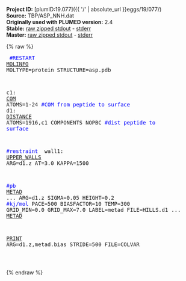**Project ID:** [plumID:19.077]({{ '/' | absolute_url }}eggs/19/077/)  
**Source:** TBP/ASP_NNH.dat  
**Originally used with PLUMED version:** 2.4  
**Stable:** [raw zipped stdout](ASP_NNH.dat.plumed.stdout.txt.zip) - [stderr](ASP_NNH.dat.plumed.stderr)  
**Master:** [raw zipped stdout](ASP_NNH.dat.plumed_master.stdout.txt.zip) - [stderr](ASP_NNH.dat.plumed_master.stderr)  

{% raw %}<pre>
<span style="color:blue">#RESTART</span>
<a href="https://plumed.github.io/doc-master/user-doc/html/_m_o_l_i_n_f_o.html">MOLINFO</a> MOLTYPE=protein STRUCTURE=asp.pdb

c1: <a href="https://plumed.github.io/doc-master/user-doc/html/_c_o_m.html">COM</a> ATOMS=1-24 <span style="color:blue">#COM from peptide to surface </span>
d1: <a href="https://plumed.github.io/doc-master/user-doc/html/_d_i_s_t_a_n_c_e.html">DISTANCE</a> ATOMS=1916,c1 COMPONENTS NOPBC <span style="color:blue">#dist peptide to surface</span>

<span style="color:blue">#restraint </span>
wall1: <a href="https://plumed.github.io/doc-master/user-doc/html/_u_p_p_e_r__w_a_l_l_s.html">UPPER_WALLS</a> ARG=d1.z AT=3.0 KAPPA=1500

<span style="color:blue">#pb</span>
<a href="https://plumed.github.io/doc-master/user-doc/html/_m_e_t_a_d.html">METAD</a> ...
ARG=d1.z
SIGMA=0.05
HEIGHT=0.2 <span style="color:blue">#kj/mol</span>
PACE=500 
BIASFACTOR=10
TEMP=300
GRID_MIN=0.0
GRID_MAX=7.0
LABEL=metad
FILE=HILLS.d1
... <a href="https://plumed.github.io/doc-master/user-doc/html/_m_e_t_a_d.html">METAD</a>


<a href="https://plumed.github.io/doc-master/user-doc/html/_p_r_i_n_t.html">PRINT</a> ARG=d1.z,metad.bias STRIDE=500 FILE=COLVAR

</pre>{% endraw %}
